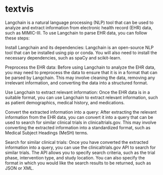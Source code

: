 # textvis

Langchain is a natural language processing (NLP) tool that can be used to analyze and extract information from electronic health record (EHR) data, such as MIMIC-III. To use Langchain to parse EHR data, you can follow these steps:

Install Langchain and its dependencies: Langchain is an open-source NLP tool that can be installed using pip or conda. You will also need to install the necessary dependencies, such as spaCy and scikit-learn.

Preprocess the EHR data: Before using Langchain to analyze the EHR data, you may need to preprocess the data to ensure that it is in a format that can be parsed by Langchain. This may involve cleaning the data, removing any irrelevant information, and converting the data into a structured format.

Use Langchain to extract relevant information: Once the EHR data is in a suitable format, you can use Langchain to extract relevant information, such as patient demographics, medical history, and medications.

Convert the extracted information into a query: After extracting the relevant information from the EHR data, you can convert it into a query that can be used to search for similar clinical trials in clinicaltrials.gov. This may involve converting the extracted information into a standardized format, such as Medical Subject Headings (MeSH) terms.

Search for similar clinical trials: Once you have converted the extracted information into a query, you can use the clinicaltrials.gov API to search for similar trials. The API allows you to specify search criteria, such as the trial phase, intervention type, and study location. You can also specify the format in which you would like the search results to be returned, such as JSON or XML.

